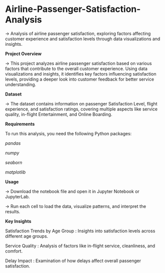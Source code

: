 # Airline-Passenger-Satisfaction-Analysis
-> Analysis of airline passenger satisfaction, exploring factors affecting customer experience and satisfaction levels through data visualizations and insights.


**Project Overview**

-> This project analyzes airline passenger satisfaction based on various factors that contribute to the overall customer experience. Using data visualizations and insights, it identifies key factors influencing satisfaction levels, providing a deeper look into customer feedback for better service understanding.


**Dataset**

-> The dataset contains information on passenger Satisfaction Level, flight experience, and satisfaction ratings, covering multiple aspects like service quality, in-flight Entertainment, and Online Boarding.


**Requirements**

To run this analysis, you need the following Python packages:

*pandas*

*numpy*

*seaborn*

*matplotlib*


**Usage**

-> Download the notebook file and open it in Jupyter Notebook or JupyterLab.

-> Run each cell to load the data, visualize patterns, and interpret the results.


**Key Insights**

Satisfaction Trends by Age Group : Insights into satisfaction levels across different age groups.

Service Quality : Analysis of factors like in-flight service, cleanliness, and comfort.

Delay Impact : Examination of how delays affect overall passenger satisfaction.


